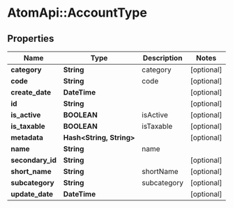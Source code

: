 # AtomApi::AccountType

## Properties
Name | Type | Description | Notes
------------ | ------------- | ------------- | -------------
**category** | **String** | category | [optional] 
**code** | **String** | code | [optional] 
**create_date** | **DateTime** |  | [optional] 
**id** | **String** |  | [optional] 
**is_active** | **BOOLEAN** | isActive | [optional] 
**is_taxable** | **BOOLEAN** | isTaxable | [optional] 
**metadata** | **Hash&lt;String, String&gt;** |  | [optional] 
**name** | **String** | name | 
**secondary_id** | **String** |  | [optional] 
**short_name** | **String** | shortName | [optional] 
**subcategory** | **String** | subcategory | [optional] 
**update_date** | **DateTime** |  | [optional] 


